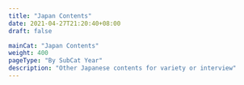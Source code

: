 ```yaml
---
title: "Japan Contents"
date: 2021-04-27T21:20:40+08:00
draft: false

mainCat: "Japan Contents"
weight: 400
pageType: "By SubCat Year"
description: "Other Japanese contents for variety or interview"
---
```

